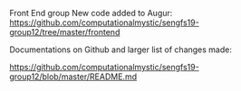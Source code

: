 Front End group
New code added to Augur:
https://github.com/computationalmystic/sengfs19-group12/tree/master/frontend

Documentations on Github and larger list of changes made:

https://github.com/computationalmystic/sengfs19-group12/blob/master/README.md

